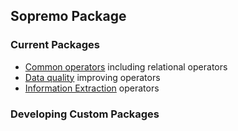 Sopremo Package
---------------

### Current Packages

-   [Common
    operators](sopremobase "wiki:sopremobase")
    including relational operators
-   [Data
    quality](sopremocleansing "wiki:sopremocleansing")
    improving operators
-   [Information
    Extraction](sopremoie "wiki:sopremoie")
    operators

### Developing Custom Packages

